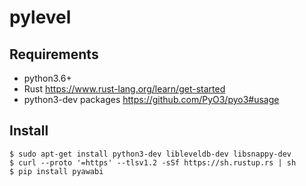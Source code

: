# pylevel

## Requirements

- python3.6+
- Rust https://www.rust-lang.org/learn/get-started
- python3-dev packages https://github.com/PyO3/pyo3#usage

## Install

```
$ sudo apt-get install python3-dev libleveldb-dev libsnappy-dev
$ curl --proto '=https' --tlsv1.2 -sSf https://sh.rustup.rs | sh
$ pip install pyawabi
```

